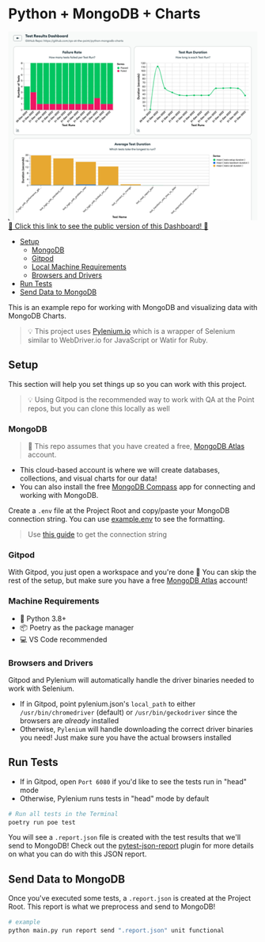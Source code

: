 # Python + MongoDB + Charts

![Example screenshot of a MongoDB Dashboard with multiple Charts](./assets/mongo-chart-example.png)
[🔗 Click this link to see the public version of this Dashboard! 🔗](https://charts.mongodb.com/charts-project-0-dizba/public/dashboards/73a21a88-8372-424f-8f2e-c3faef71a10a)

- [Setup](#setup)
  - [MongoDB](#mongodb)
  - [Gitpod](#gitpod)
  - [Local Machine Requirements](#machine-requirements)
  - [Browsers and Drivers](#browsers-and-drivers)
- [Run Tests](#run-tests)
- [Send Data to MongoDB](#send-data-to-mongodb)

This is an example repo for working with MongoDB and visualizing data with MongoDB Charts.

> 💡 This project uses [Pylenium.io](https://docs.pylenium.io) which is a wrapper of Selenium similar to WebDriver.io for JavaScript or Watir for Ruby.

## Setup

This section will help you set things up so you can work with this project.

> 💡 Using Gitpod is the recommended way to work with QA at the Point repos, but you can clone this locally as well

### MongoDB

> 👀 This repo assumes that you have created a free, [MongoDB Atlas](https://www.mongodb.com/cloud/atlas/register) account.

- This cloud-based account is where we will create databases, collections, and visual charts for our data!
- You can also install the free [MongoDB Compass](https://www.mongodb.com/products/compass) app for connecting and working with MongoDB.

Create a `.env` file at the Project Root and copy/paste your MongoDB connection string. You can use [example.env](/example.env) to see the formatting.

> Use [this guide](https://www.mongodb.com/docs/guides/atlas/connection-string/) to get the connection string

### Gitpod

With Gitpod, you just open a workspace and you're done 🎉 You can skip the rest of the setup, but make sure you have a free [MongoDB Atlas](https://www.mongodb.com/cloud/atlas/register) account!

### Machine Requirements

- 🐍 Python 3.8+
- 📦 Poetry as the package manager
- 💻 VS Code recommended

### Browsers and Drivers

Gitpod and Pylenium will automatically handle the driver binaries needed to work with Selenium.

- If in Gitpod, point pylenium.json's `local_path` to either `/usr/bin/chromedriver` (default) or `/usr/bin/geckodriver` since the browsers are _already_ installed
- Otherwise, `Pylenium` will handle downloading the correct driver binaries you need! Just make sure you have the actual browsers installed

## Run Tests

- If in Gitpod, open `Port 6080` if you'd like to see the tests run in "head" mode
- Otherwise, Pylenium runs tests in "head" mode by default

```bash
# Run all tests in the Terminal
poetry run poe test
```

You will see a `.report.json` file is created with the test results that we'll send to MongoDB!
Check out the [pytest-json-report](https://pypi.org/project/pytest-json-report/#format) plugin for more details on what you can do with this JSON report.

## Send Data to MongoDB

Once you've executed some tests, a `.report.json` is created at the Project Root. This report is what we preprocess and send to MongoDB!

```bash
# example
python main.py run report send ".report.json" unit functional
```
